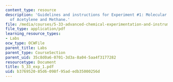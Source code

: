 ```yaml
---
content_type: resource
description: 'Guidelines and instructions for Experiment #1: Molecular Spectroscopy
  of Acetylene and Methane.'
file: /media/courses/5-33-advanced-chemical-experimentation-and-instrumentation-fall-2007/b376952085d6098f95adedb35000256d_5_33_exp_1.pdf
file_type: application/pdf
learning_resource_types:
- Labs
ocw_type: OCWFile
parent_title: Labs
parent_type: CourseSection
parent_uid: 35c8d0a6-0701-3d3a-8a04-5aa4f3177282
resourcetype: Document
title: 5_33_exp_1.pdf
uid: b3769520-85d6-098f-95ad-edb35000256d
---
```

